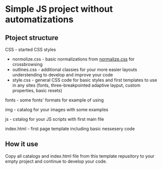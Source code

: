 # Simple JS project without automatizations

## Ptoject structure

CSS - started CSS styles
  - normolize.css - basic normalizations from [normalize.css](https://necolas.github.io/normalize.css/) for crossbrowsing
  - outlines.css - additional classies for your more easier layouts understending to develop and improve your code
  - style.css - general CSS code for basic styles and first templates to use in any sites (fonts, three-breakpointed adaptive layput, custom properties, basic resets)

fonts - some fonts' formats for example of using

img - catalog for your images with some examples

js - cstalog for your JS scripts with first main file

index.html - first page template including basic nessesery code

## How it use

Copy all catalogs and index.html file from this template repusitory to your empty project and continue to develop your code.
